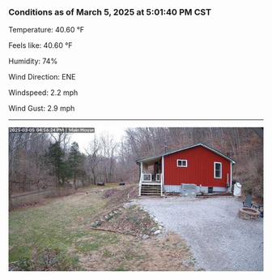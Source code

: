 ### Conditions as of March 5, 2025 at 5:01:40 PM CST 

Temperature: 40.60 &deg;F

Feels like: 40.60 &deg;F

Humidity: 74%

Wind Direction: ENE

Windspeed: 2.2 mph

Wind Gust: 2.9 mph

---

<img src="./images/latest.jpeg"/>

